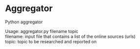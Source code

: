# Aggregator
Python aggregator

Usage: aggregator.py filename topic  
filename: input file that contains a list of the online sources (urls)  
topic: topic to be researched and reported on
